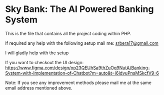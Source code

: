 # Sky Bank: The AI Powered Banking System
This is the file that contains all the project coding within PHP.

If required any help with the following setup mail me: srbera17@gmail.com

I will gladly help with the setup

If you want to checkout the UI design: https://www.figma.com/design/op23QEUhSa9thZuOq9NutA/Banking-System-with-Implementation-of-Chatbot?m=auto&t=i6IdvuPnsMSkcfV9-6

Note: If you see any improvement methods please mail me at the same email address mentioned above.
